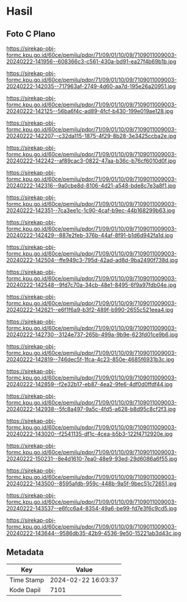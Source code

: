 # Hasil

## Foto C Plano

https://sirekap-obj-formc.kpu.go.id/60ce/pemilu/pdpr/71/09/01/10/09/7109011009003-20240222-141956--608366c3-c561-430a-bd91-ea27f4b69b1b.jpg

https://sirekap-obj-formc.kpu.go.id/60ce/pemilu/pdpr/71/09/01/10/09/7109011009003-20240222-142035--717963af-2749-4d60-aa7d-195e26a20951.jpg

https://sirekap-obj-formc.kpu.go.id/60ce/pemilu/pdpr/71/09/01/10/09/7109011009003-20240222-142125--56ba6f4c-ad89-4fcf-b430-199e019ae128.jpg

https://sirekap-obj-formc.kpu.go.id/60ce/pemilu/pdpr/71/09/01/10/09/7109011009003-20240222-142207--c32da115-1875-4f29-8b28-3e3425ccba2e.jpg

https://sirekap-obj-formc.kpu.go.id/60ce/pemilu/pdpr/71/09/01/10/09/7109011009003-20240222-142242--af89cac3-0822-47aa-b36c-b76cf6010d0f.jpg

https://sirekap-obj-formc.kpu.go.id/60ce/pemilu/pdpr/71/09/01/10/09/7109011009003-20240222-142316--9a0cbe8d-8106-4d21-a548-bde8c7e3a8f1.jpg

https://sirekap-obj-formc.kpu.go.id/60ce/pemilu/pdpr/71/09/01/10/09/7109011009003-20240222-142351--7ca3ee1c-1c90-4caf-b9ec-44b168299b63.jpg

https://sirekap-obj-formc.kpu.go.id/60ce/pemilu/pdpr/71/09/01/10/09/7109011009003-20240222-142429--887e2feb-376b-44af-8f91-b1d6d942fa1d.jpg

https://sirekap-obj-formc.kpu.go.id/60ce/pemilu/pdpr/71/09/01/10/09/7109011009003-20240222-142504--ffe949c3-795d-42ad-ad8d-9ba2490f738d.jpg

https://sirekap-obj-formc.kpu.go.id/60ce/pemilu/pdpr/71/09/01/10/09/7109011009003-20240222-142548--9fd7c70a-34cb-48e1-8495-6f9a97fdb04e.jpg

https://sirekap-obj-formc.kpu.go.id/60ce/pemilu/pdpr/71/09/01/10/09/7109011009003-20240222-142621--e6f1f6a9-b3f2-489f-b990-2655c521eea4.jpg

https://sirekap-obj-formc.kpu.go.id/60ce/pemilu/pdpr/71/09/01/10/09/7109011009003-20240222-142730--3124e737-265b-499a-9b9e-623fd01ce9b6.jpg

https://sirekap-obj-formc.kpu.go.id/60ce/pemilu/pdpr/71/09/01/10/09/7109011009003-20240222-142819--746dec5f-1fca-4c23-850e-4685f6931b3c.jpg

https://sirekap-obj-formc.kpu.go.id/60ce/pemilu/pdpr/71/09/01/10/09/7109011009003-20240222-142859--f2e32b17-eb87-4ea2-9fe6-4df0d0ffdf44.jpg

https://sirekap-obj-formc.kpu.go.id/60ce/pemilu/pdpr/71/09/01/10/09/7109011009003-20240222-142938--5fc8a497-9a5c-4fd5-a628-b8d95c8cf2f3.jpg

https://sirekap-obj-formc.kpu.go.id/60ce/pemilu/pdpr/71/09/01/10/09/7109011009003-20240222-143020--f2541135-df1c-4cea-b5b3-122f4712920e.jpg

https://sirekap-obj-formc.kpu.go.id/60ce/pemilu/pdpr/71/09/01/10/09/7109011009003-20240222-150231--8e4d1610-7ea0-48e9-93ed-29d6086a6f55.jpg

https://sirekap-obj-formc.kpu.go.id/60ce/pemilu/pdpr/71/09/01/10/09/7109011009003-20240222-143500--8595afdb-959c-448b-9a5f-9bec51c72651.jpg

https://sirekap-obj-formc.kpu.go.id/60ce/pemilu/pdpr/71/09/01/10/09/7109011009003-20240222-143537--e6fcc6a4-8354-49a6-be99-fd7e3f6c9cd5.jpg

https://sirekap-obj-formc.kpu.go.id/60ce/pemilu/pdpr/71/09/01/10/09/7109011009003-20240222-143644--9586db35-42b9-4536-9e50-15221ab3d43c.jpg


## Metadata

| Key        | Value               |
| ---------- | ------------------- |
| Time Stamp | 2024-02-22 16:03:37 |
| Kode Dapil | 7101                |



